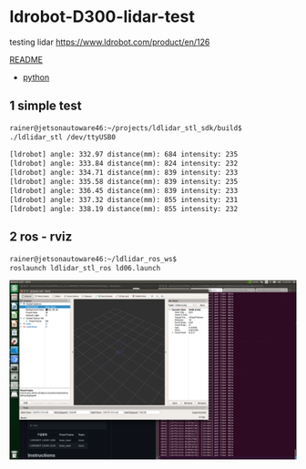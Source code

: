 # ldrobot-D300-lidar-test
testing lidar https://www.ldrobot.com/product/en/126

[README](https://github.com/ldrobotSensorTeam/DeveloperKit/blob/master/D300Kit.md)

- [python](https://github.com/henjin0/LIDAR_LD06_python_loder)


## 1 simple test
```
rainer@jetsonautoware46:~/projects/ldlidar_stl_sdk/build$ 
./ldlidar_stl /dev/ttyUSB0
```
```
[ldrobot] angle: 332.97 distance(mm): 684 intensity: 235 
[ldrobot] angle: 333.84 distance(mm): 824 intensity: 232 
[ldrobot] angle: 334.71 distance(mm): 839 intensity: 233 
[ldrobot] angle: 335.58 distance(mm): 839 intensity: 235 
[ldrobot] angle: 336.45 distance(mm): 839 intensity: 233 
[ldrobot] angle: 337.32 distance(mm): 855 intensity: 231 
[ldrobot] angle: 338.19 distance(mm): 855 intensity: 232 
```

## 2 ros - rviz
```
rainer@jetsonautoware46:~/ldlidar_ros_ws$ 
roslaunch ldlidar_stl_ros ld06.launch
```
![](./media/ros-rviz.png)